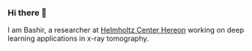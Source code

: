 ### Hi there 👋
I am Bashir, a researcher at [Helmholtz Center Hereon](https://hereon.de/) working on deep learning applications in x-ray tomography.
 

<!--
**Bashirkazimi/bashirkazimi** is a ✨ _special_ ✨ repository because its `README.md` (this file) appears on your GitHub profile.

Here are some ideas to get you started:

- 🔭 I’m currently working on deep learning applications in remote sensing, specifically, airborne laser scanning data
- 🌱 I’m currently learning deep learning
- 👯 I’m looking to collaborate on projects related to deep learning
- 🤔 I’m looking for help with deep learning
- 💬 Ask me about deep learning
- 📫 How to reach me: https://bashirkazimi.github.io/
- 😄 Pronouns: He/him
- ⚡ Fun fact: 
-->
